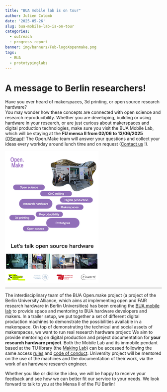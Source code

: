 ```yaml
---
title: "BUA mobile lab is on tour"
author: Julien Colomb
date: '2025-05-26'
slug: bua-mobile-lab-is-on-tour
categories:
  - outreach
  - progress report
banner: img/banners/Fub-logoXopenmake.png
tags:
  - BUA
  - prototypinglabs
---
```


# A message to Berlin researchers!

Have you ever heard of makerspaces, 3d printing, or open source research hardware?  
You may wonder how these concepts are connected with open science and research reproducibility.
Whether you are developing, building or using hardware in your research, or are just curious about makerspaces and digital production technologies, make sure you visit the BUA Mobile Lab, which will be staying at the **FU mensa II from 02/06 to 13/06/2025** [(OSmap)](https://www.openstreetmap.org/#map=19/52.451402/13.287545&layers=N)!
The Open.Make team will answer your questions and collect your ideas every workday around lunch time and on request ([Contact us](/contact/) !).

![Poster to attract students attention.](images/poster-traction.png)

------------------------------------------------------------------------

The interdisciplinary team of the BUA Open.make project (a project of the Berlin University Alliance, which aims at implementing open and FAIR research hardware in Berlin Universities) has been creating the [BUA mobile lab](/mobilelab/) to provide space and mentoring to BUA hardware developers and makers.
In a trailer setup, we put together a set of different digital production machines to demonstrate the possibilities available in a makerspace.
On top of demonstrating the technical and social assets of makerspaces, we want to run real research hardware project: We aim to provide mentoring on digital production and project documentation for **your research hardware project**.
Both the Mobile Lab and its immobile pendant based at the TU library (the [Making Lab](/makinglab/)) can be accessed following the same access [rules](https://www.tu.berlin/en/qw/ueber-uns/einrichtungen/making-lab) and [code of conduct](https://codeberg.org/jcolomb/Labs-codeOfConduct/src/branch/main/codeofconduct.md).
University project will be mentored on the use of the machines and the documentation of their work, via the work of an hardware research engineer.

Whether you like or dislike the idea, we will be happy to receive your feedback and see how we can better fit our service to your needs.
We look forward to talk to you at the Mensa II of the FU Berlin!
